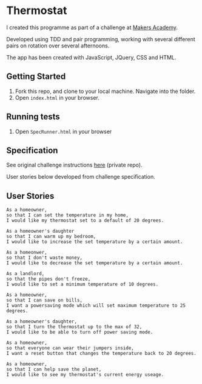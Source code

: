 # Thermostat
I created this programme as part of a challenge at [Makers Academy](http://www.makersacademy.com). 

Developed using TDD and pair programming, working with several different pairs on rotation over several afternoons. 

The app has been created with JavaScript, JQuery, CSS and HTML.

## Getting Started ##

1. Fork this repo, and clone to your local machine. Navigate into the folder.
2. Open `index.html` in your browser.

## Running tests ##

1. Open `SpecRunner.html` in your browser

## Specification ##

See original challenge instructions [here](https://github.com/makersacademy/course/tree/master/thermostat) (private repo).

User stories below developed from challenge specification.

## User Stories

```
As a homeowner, 
so that I can set the temperature in my home, 
I would like my thermostat set to a default of 20 degrees.

As a homeowner's daughter
so that I can warm up my bedroom,
I would like to increase the set temperature by a certain amount.

As a homeonwer,
so that I don't waste money, 
I would like to decrease the set temperature by a certain amount.

As a landlord,
so that the pipes don't freeze,
I would like to set a minimum temperature of 10 degrees. 

As a homeowner, 
so that I can save on bills,
I want a powersaving mode which will set maximum temperature to 25 degrees.

As a homeowner's daughter, 
so that I turn the thermostat up to the max of 32,
I would like to be able to turn off power saving mode.

As a homeowner,
so that everyone can wear their jumpers inside,
I want a reset button that changes the temperature back to 20 degrees.

As a homeowner,
so that I can help save the planet,
I would like to see my thermostat's current energy useage.
```